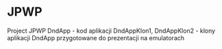 # JPWP
Project JPWP
DndApp - kod aplikacji
DndAppKlon1, DndAppKlon2 - klony aplikacji DndApp przygotowane do prezentacji na emulatorach
